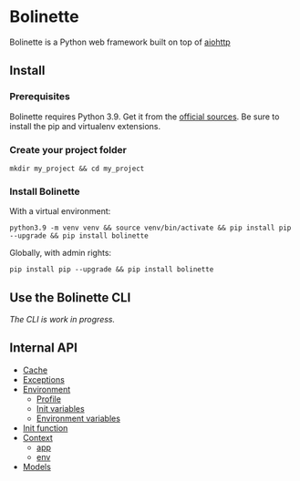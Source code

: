 # Bolinette

Bolinette is a Python web framework built on top of [aiohttp](https://github.com/aio-libs/aiohttp)

## Install

### Prerequisites

Bolinette requires Python 3.9. Get it from the [official sources](https://www.python.org/downloads/). Be sure to
install the pip and virtualenv extensions.

### Create your project folder

```shell script
mkdir my_project && cd my_project
```

### Install Bolinette

With a virtual environment:
```shell script
python3.9 -m venv venv && source venv/bin/activate && pip install pip --upgrade && pip install bolinette
```

Globally, with admin rights:
```shell script
pip install pip --upgrade && pip install bolinette
```

## Use the Bolinette CLI

*The CLI is work in progress.*

## Internal API

- [Cache](./docs/cache.md)
- [Exceptions](./docs/exceptions.md)
- [Environment](./docs/environment.md)
  - [Profile](./docs/environment.md#profile)
  - [Init variables](./docs/environment.md#init-variables)
  - [Environment variables](./docs/environment.md#environment-variables)
- [Init function](./docs/init.md)
- [Context](./docs/context.md)
  - [app](./docs/context.md#aiohttp-application)
  - [env](./docs/context.md#environment)
- [Models](./docs/models.md)
